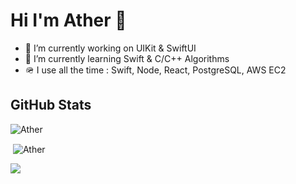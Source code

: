 # Hi I'm Ather 👋

<!--
**Ath3r/Ath3r** is a ✨ _special_ ✨ repository because its `README.md` (this file) appears on your GitHub profile. -->

<!-- Here are some ideas to get you started: -->

- 🔭  I’m currently working on UIKit & SwiftUI
- 🌱  I’m currently learning Swift & C/C++ Algorithms
- 🪖  I use all the time :  Swift, Node, React, PostgreSQL, AWS EC2

<!-- - 👯 I’m looking to collaborate on ...
- 🤔 I’m looking for help with ...
- 💬 Ask me about ...
- 📫 How to reach me: ...
- 😄 Pronouns: ...
- ⚡ Fun fact: ... -->

## GitHub Stats

<p>
  <img align="center" src="https://github-readme-stats.vercel.app/api/top-langs/?username=Ath3r&border_radius=20&theme=radical&layout=compact&langs_count=6" alt="Ather"/>
  
&nbsp;<img align="center" src="https://github-readme-stats.vercel.app/api?username=Ath3r&count_private=true&show_icons=true&theme=radical&hide=issues&border_radius=20" alt="Ather" />

</p>

![](https://komarev.com/ghpvc/?username=ath3r)
